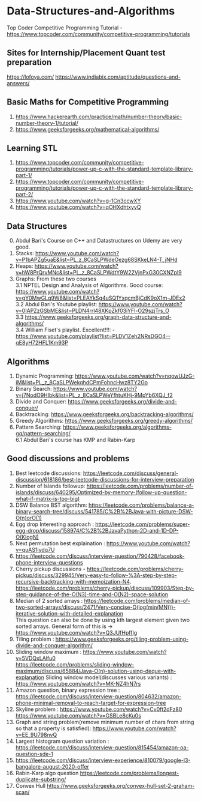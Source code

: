 # Data-Structures-and-Algorithms
Top Coder Competitive Programming Tutorial - https://www.topcoder.com/community/competitive-programming/tutorials

## Sites for Internship/Placement Quant test preparation
https://lofoya.com/
https://www.indiabix.com/aptitude/questions-and-answers/

## Basic Maths for Competitive Programming
1. https://www.hackerearth.com/practice/math/number-theory/basic-number-theory-1/tutorial/
2. https://www.geeksforgeeks.org/mathematical-algorithms/
## Learning STL
1. https://www.topcoder.com/community/competitive-programming/tutorials/power-up-c-with-the-standard-template-library-part-1/
2. https://www.topcoder.com/community/competitive-programming/tutorials/power-up-c-with-the-standard-template-library-part-2/
3. https://www.youtube.com/watch?v=g-1Cn3ccwXY
4. https://www.youtube.com/watch?v=qOHXdhtxyyQ
## Data Structures
0. Abdul Bari's Course on C++ and Datastructures on Udemy are very good.
1. Stacks: https://www.youtube.com/watch?v=P1bAPZg5uaE&list=PL_z_8CaSLPWdeOezg68SKkeLN4-T_jNHd
2. Heaps: https://www.youtube.com/watch?v=hW8PrQrvMNc&list=PL_z_8CaSLPWdtY9W22VjnPxG30CXNZpI9
3. Graphs: From these two courses<br>
  3.1 NPTEL Design and Analysis of Algorithms. Good course: https://www.youtube.com/watch?v=gY0MwGLq9W8&list=PLEAYkSg4uSQ1YxqcmBjCdK9oX1m-JDEx2 <br>
  3.2 Abdul Bari's Youtube playlist: https://www.youtube.com/watch?v=0IAPZzGSbME&list=PLDN4rrl48XKpZkf03iYFl-O29szjTrs_O <br>
  3.3 https://www.geeksforgeeks.org/graph-data-structure-and-algorithms/<br>
  3.4 William Fiset's playlist. Excellent!!!: - https://www.youtube.com/playlist?list=PLDV1Zeh2NRsDGO4--qE8yH72HFL1Km93P <br>
  
## Algorithms
1. Dynamic Programming: https://www.youtube.com/watch?v=nqowUJzG-iM&list=PL_z_8CaSLPWekqhdCPmFohncHwz8TY2Go <br>
2. Binary Search: https://www.youtube.com/watch?v=j7NodO9HIbk&list=PL_z_8CaSLPWeYfhtuKHj-9MpYb6XQJ_f2 <br>
3. Divide and Conquer: https://www.geeksforgeeks.org/divide-and-conquer/ <br>
4. Backtracking: https://www.geeksforgeeks.org/backtracking-algorithms/ <br>
5. Greedy Algorithms: https://www.geeksforgeeks.org/greedy-algorithms/ <br>
6. Pattern Searching: https://www.geeksforgeeks.org/algorithms-gq/pattern-searching/<br>
  6.1 Abdul Bari's course has KMP and Rabin-Karp <br>

## Good discussions and problems
1. Best leetcode discussions: https://leetcode.com/discuss/general-discussion/618186/best-leetcode-discussions-for-interview-preparation <br>
2. Number of Islands followup: https://leetcode.com/problems/number-of-islands/discuss/640295/Optimized-by-memory-(follow-up-question-what-if-matrix-is-too-big)
3. DSW Balance BST algorithm: https://leetcode.com/problems/balance-a-binary-search-tree/discuss/541785/C%2B%2BJava-with-picture-DSW-O(n)orO(1)
4. Egg drop Interesting approach : https://leetcode.com/problems/super-egg-drop/discuss/158974/C%2B%2BJavaPython-2D-and-1D-DP-O(KlogN)
5. Next permutation best explaination : https://www.youtube.com/watch?v=quAS1iydq7U
6. https://leetcode.com/discuss/interview-question/790428/facebook-phone-interview-questions
7. Cherry pickup discussions - https://leetcode.com/problems/cherry-pickup/discuss/329945/Very-easy-to-follow-%3A-step-by-step-recursive-backtracking-with-memoization-N4.
https://leetcode.com/problems/cherry-pickup/discuss/109903/Step-by-step-guidance-of-the-O(N3)-time-and-O(N2)-space-solution
8. Median of 2 sorted arrays : https://leetcode.com/problems/median-of-two-sorted-arrays/discuss/2471/Very-concise-O(log(min(MN)))-iterative-solution-with-detailed-explanation <br>
This question can also be done by using kth largest element given two sorted arrays. General form of this is -> https://www.youtube.com/watch?v=Q3JUfHpffIg
9. Tiling problem : https://www.geeksforgeeks.org/tiling-problem-using-divide-and-conquer-algorithm/
10. Sliding window maximum : https://www.youtube.com/watch?v=5VDQxLAlfu0 <br>
https://leetcode.com/problems/sliding-window-maximum/discuss/65884/Java-O(n)-solution-using-deque-with-explanation
Sliding window model(discusses various variants) : https://www.youtube.com/watch?v=MK-NZ4hN7rs
11. Amazon question, binary expression tree : https://leetcode.com/discuss/interview-question/804632/amazon-phone-minimal-removal-to-reach-target-for-expression-tree
12. Skyline problem : https://www.youtube.com/watch?v=Cv0ft2dFz80 <br>
https://www.youtube.com/watch?v=GSBLe8cKu0s
13. Graph and string problem(remove minimum number of chars from string so that a property is satisfied): https://www.youtube.com/watch?v=EE_9U798nvQ
14. Largest histogram question variation : https://leetcode.com/discuss/interview-question/815454/amazon-oa-question-sde-1
15. https://leetcode.com/discuss/interview-experience/810079/google-l3-bangalore-august-2020-offer
16. Rabin-Karp algo question https://leetcode.com/problems/longest-duplicate-substring/
17. Convex Hull https://www.geeksforgeeks.org/convex-hull-set-2-graham-scan/
